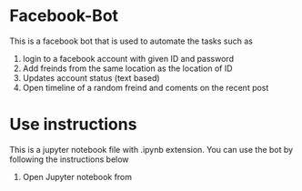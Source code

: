# Facebook-Bot
This is a facebook bot that is used to automate the tasks such as
1. login to a facebook account with given ID and password
2. Add freinds from the same location as the location of ID
3. Updates account status (text based)
4. Open timeline of a random freind and coments on the recent post

# Use instructions
This is a jupyter notebook file with .ipynb extension. You can use the bot by following the instructions below
1. Open Jupyter notebook from 

